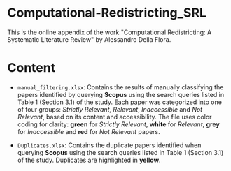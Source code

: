 # Computational-Redistricting_SRL
This is the online appendix of the work "Computational Redistricting: A Systematic Literature Review" by Alessandro Della Flora.

# Content
* `manual_filtering.xlsx`: Contains the results of manually classifying the papers identified by querying **Scopus** using the search queries listed in Table 1 (Section 3.1) of the study. Each paper was categorized into one of four groups:                             *Strictly Relevant*, *Relevant*, *Inaccessible* and *Not Relevant*, based on its content and accessibility. The file uses color coding for clarity: **green** for *Strictly Relevant*, **white** for *Relevant*,                                 **grey** for *Inaccessible* and **red** for *Not Relevant* papers.

* `Duplicates.xlsx`: Contains the duplicate papers identified when querying **Scopus** using the search queries listed in Table 1 (Section 3.1) of the study. Duplicates are highlighted in **yellow**.



